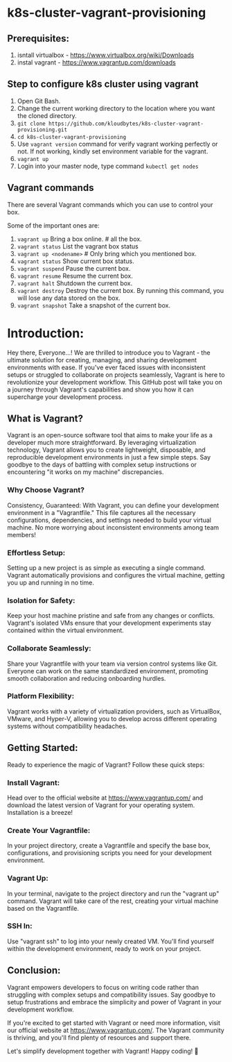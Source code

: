 # k8s-cluster-vagrant-provisioning

## Prerequisites:

1. isntall virtualbox - https://www.virtualbox.org/wiki/Downloads
2. instal vagrant - https://www.vagrantup.com/downloads

## Step to configure k8s cluster using vagrant

1. Open Git Bash. 
2. Change the current working directory to the location where you want the cloned directory.
3. `git clone https://github.com/kloudbytes/k8s-cluster-vagrant-provisioning.git`
4. `cd k8s-cluster-vagrant-provisioning`
5.  Use `vagrant version` command for verify vagrant working perfectly or not. If not working, kindly set environment variable for the vagrant.
6.  `vagrant up`
7.  Login into your master node, type command `kubectl get nodes`

## Vagrant commands

There are several Vagrant commands which you can use to control your box.

Some of the important ones are:

1.  `vagrant up` Bring a box online. # all the box.
2.  `vagrant status` List the vagrant box status
3.  `vagrant up <nodename>` # Only bring which you mentioned box.
4.  `vagrant status` Show current box status.
5.  `vagrant suspend` Pause the current box.
6.  `vagrant resume` Resume the current box.
7.  `vagrant halt` Shutdown the current box.
8.  `vagrant destroy` Destroy the current box. By running this command, you will lose any data stored on the box.
9.  `vagrant snapshot` Take a snapshot of the current box.

# Introduction:

Hey there, Everyone...! We are thrilled to introduce you to Vagrant - the ultimate solution for creating, managing, and sharing development environments with ease. If you've ever faced issues with inconsistent setups or struggled to collaborate on projects seamlessly, Vagrant is here to revolutionize your development workflow. This GitHub post will take you on a journey through Vagrant's capabilities and show you how it can supercharge your development process.

## What is Vagrant?
Vagrant is an open-source software tool that aims to make your life as a developer much more straightforward. By leveraging virtualization technology, Vagrant allows you to create lightweight, disposable, and reproducible development environments in just a few simple steps. Say goodbye to the days of battling with complex setup instructions or encountering "it works on my machine" discrepancies.

### Why Choose Vagrant?
Consistency, Guaranteed: With Vagrant, you can define your development environment in a "Vagrantfile." This file captures all the necessary configurations, dependencies, and settings needed to build your virtual machine. No more worrying about inconsistent environments among team members!

###  Effortless Setup: 

Setting up a new project is as simple as executing a single command. Vagrant automatically provisions and configures the virtual machine, getting you up and running in no time.

###  Isolation for Safety: 

Keep your host machine pristine and safe from any changes or conflicts. Vagrant's isolated VMs ensure that your development experiments stay contained within the virtual environment.

###  Collaborate Seamlessly: 

Share your Vagrantfile with your team via version control systems like Git. Everyone can work on the same standardized environment, promoting smooth collaboration and reducing onboarding hurdles.

### Platform Flexibility: 

Vagrant works with a variety of virtualization providers, such as VirtualBox, VMware, and Hyper-V, allowing you to develop across different operating systems without compatibility headaches.

## Getting Started:
Ready to experience the magic of Vagrant? Follow these quick steps:

###  Install Vagrant: 

Head over to the official website at https://www.vagrantup.com/ and download the latest version of Vagrant for your operating system. Installation is a breeze!

###  Create Your Vagrantfile:

In your project directory, create a Vagrantfile and specify the base box, configurations, and provisioning scripts you need for your development environment.

### Vagrant Up:

In your terminal, navigate to the project directory and run the "vagrant up" command. Vagrant will take care of the rest, creating your virtual machine based on the Vagrantfile.

###  SSH In: 
Use "vagrant ssh" to log into your newly created VM. You'll find yourself within the development environment, ready to work on your project.

## Conclusion:

Vagrant empowers developers to focus on writing code rather than struggling with complex setups and compatibility issues. Say goodbye to setup frustrations and embrace the simplicity and power of Vagrant in your development workflow.

If you're excited to get started with Vagrant or need more information, visit our official website at https://www.vagrantup.com/. The Vagrant community is thriving, and you'll find plenty of resources and support there.

Let's simplify development together with Vagrant! Happy coding! 🚀

